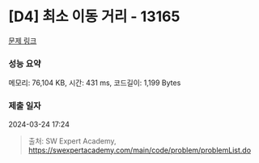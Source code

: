 # [D4] 최소 이동 거리 - 13165 

[문제 링크](https://swexpertacademy.com/main/code/problem/problemDetail.do?contestProbId=AXx8_DQaZHcDFARs) 

### 성능 요약

메모리: 76,104 KB, 시간: 431 ms, 코드길이: 1,199 Bytes

### 제출 일자

2024-03-24 17:24



> 출처: SW Expert Academy, https://swexpertacademy.com/main/code/problem/problemList.do